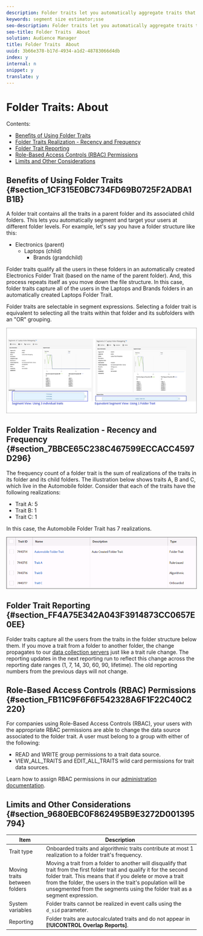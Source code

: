 ```yaml
---
description: Folder traits let you automatically aggregate traits that reside within the same folder and all child folders into a targetable segment.
keywords: segment size estimator;sse
seo-description: Folder traits let you automatically aggregate traits that reside within the same folder and all child folders into a targetable segment.
seo-title: Folder Traits  About
solution: Audience Manager
title: Folder Traits  About
uuid: 3b66e378-b17d-4934-a1d2-48783066d4db
index: y
internal: n
snippet: y
translate: y
---
```


# Folder Traits: About

Contents: 


<ul class="simplelist"> 
 <li> <a href="../../../c_features/c_tb_overview/folder-traits/about-folder-traits.md#section_1CF315E0BC734FD69B0725F2ADBA1B1B" format="dita" scope="local"> Benefits of Using Folder Traits </a> </li> 
 <li> <a href="../../../c_features/c_tb_overview/folder-traits/about-folder-traits.md#section_7BBCE65C238C467599ECCACC4597D296" format="dita" scope="local"> Folder Traits Realization - Recency and Frequency </a> </li> 
 <li> <a href="../../../c_features/c_tb_overview/folder-traits/about-folder-traits.md#section_FF4A75E342A043F3914873CC0657E0EE" format="dita" scope="local"> Folder Trait Reporting </a> </li> 
 <li> <a href="../../../c_features/c_tb_overview/folder-traits/about-folder-traits.md#section_FB11C9F6F6F542328A6F1F22C40C2220" format="dita" scope="local"> Role-Based Access Controls (RBAC) Permissions </a> </li> 
 <li> <a href="../../../c_features/c_tb_overview/folder-traits/about-folder-traits.md#section_9680EBC0F862495B9E3272D001395794" format="dita" scope="local"> Limits and Other Considerations </a> </li> 
</ul>



## Benefits of Using Folder Traits {#section_1CF315E0BC734FD69B0725F2ADBA1B1B}

A folder trait contains all the traits in a parent folder and its associated child folders. This lets you automatically segment and target your users at different folder levels. For example, let's say you have a folder structure like this: 


* Electronics (parent) 
    * Laptops (child)     
        * Brands (grandchild)




Folder traits qualify all the users in these folders in an automatically created Electronics Folder Trait (based on the name of the parent folder). And, this process repeats itself as you move down the file structure. In this case, folder traits capture all of the users in the Laptops and Brands folders in an automatically created Laptops Folder Trait. 

Folder traits are selectable in segment expressions. Selecting a folder trait is equivalent to selecting all the traits within that folder and its subfolders with an "OR" grouping. 

![](assets/folder_traits_compare_border.jpg) 

## Folder Traits Realization - Recency and Frequency {#section_7BBCE65C238C467599ECCACC4597D296}

The frequency count of a folder trait is the sum of realizations of the traits in its folder and its child folders. The illustration below shows traits A, B and C, which live in the Automobile folder. Consider that each of the traits have the following realizations: 


* Trait A: 5
* Trait B: 1
* Trait C: 1


In this case, the Automobile Folder Trait has 7 realizations. 

![](assets/folder_traits_rollup_border.png) 

## Folder Trait Reporting {#section_FF4A75E342A043F3914873CC0657E0EE}

Folder traits capture all the users from the traits in the folder structure below them. If you move a trait from a folder to another folder, the change propagates to our [ data collection servers](../../../c_reference/c_compintro/c_compcollect.md#concept_66CFFEBF5E8B41ED94082D562A93506E) just like a trait rule change. The reporting updates in the next reporting run to reflect this change across the reporting date ranges (1, 7, 14, 30, 60, 90, lifetime). The old reporting numbers from the previous days will not change. 

## Role-Based Access Controls (RBAC) Permissions {#section_FB11C9F6F6F542328A6F1F22C40C2220}

For companies using Role-Based Access Controls (RBAC), your users with the appropriate RBAC permissions are able to change the data source associated to the folder trait. A user must belong to a group with either of the following: 


* READ and WRITE group permissions to a trait data source.
* VIEW_ALL_TRAITS and EDIT_ALL_TRAITS wild card permissions for trait data sources.


Learn how to assign RBAC permissions in our [ administration documentation](../../../c_features/c_administration/t_create_groups.md#task_3327F7C4A9834F1BA5007EDA279D40F2). 

## Limits and Other Considerations {#section_9680EBC0F862495B9E3272D001395794}



|  Item  | Description  |
|---|---|
|  Trait type  | Onboarded traits and algorithmic traits contribute at most 1 realization to a folder trait's frequency.  |
|  Moving traits between folders  | Moving a trait from a folder to another will disqualify that trait from the first folder trait and qualify it for the second folder trait. This means that if you delete or move a trait from the folder, the users in the trait's population will be unsegmented from the segments using the folder trait as a segment expression.  |
|  System variables  |Folder traits cannot be realized in event calls using the ` d_sid` parameter.  |
|  Reporting  |Folder traits are autocalculated traits and do not appear in **[!UICONTROL  Overlap Reports]**.  |

